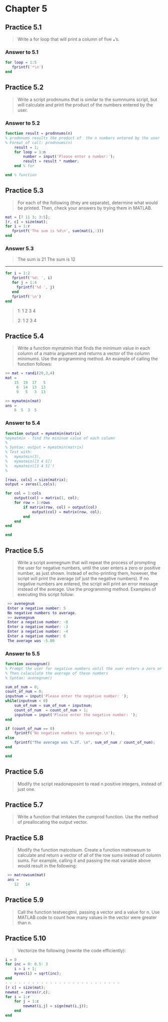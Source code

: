 # Chapter 5

## Practice 5.1

> Write a for loop that will print a column of five ⁎’s.

### Answer to 5.1

```MATLAB
for loop = 1:5
   fprintf('*\n')
end
```

## Practice 5.2

> Write a script prodnnums that is similar to the sumnnums script, but will calculate and print the product of the numbers entered by the user.

### Answer to 5.2

```MATLAB
function result = prodnnums(n)
% prodnnums results the product of  the n numbers entered by the user
% Format of call: prodnnums(n)
    result = 1;
    for loop = 1:n
        number = input('Please enter a number:');
        result = result * number;
    end % for

end % function
```

## Practice 5.3

> For each of the following (they are separate), determine what would be printed. Then, check your answers by trying them in MATLAB.

```MATLAB
mat = [7 11 3; 3:5];
[r, c] = size(mat);
for i = 1:r
   fprintf('The sum is %d\n', sum(mat(i,:)))
end
```

### Answer 5.3

> The sum is 21
> The sum is 12

- - - - - - - - - - - - - - - - - - - - - - - - - - -

```MATLAB
for i = 1:2
   fprintf('%d: ', i)
   for j = 1:4
     fprintf('%d ', j)
   end
   fprintf('\n')
end
```

> 1: 1 2 3 4
>
> 2: 1 2 3 4

## Practice 5.4

> Write a function mymatmin that finds the minimum value in each column of a matrix argument and returns a vector of the column minimums. Use the programming method. An example of calling the function follows:

```MATLAB
>> mat = randi(20,3,4)
mat =
    15  19  17   5
     6  14  13  13
     9   5   3  13

>> mymatmin(mat)
ans =
    6  5  3  5
```

### Answer to 5.4

```MATLAB
function output = mymatmin(matrix)
%mymatmin - find the mininum value of each column
%
% Syntax: output = mymatmin(matrix)
% Test with:
%   mymatmin(3),
%   mymatmin([3 4 5])
%   mymatmin([3 4 5]')
%

[rows, cols] = size(matrix);
output = zeros(1,cols);

for col = 1:cols
    output(col) = matrix(1, col);
    for row = 1:rows
        if matrix(row, col) > output(col)
            output(col) = matrix(row, col);
        end
    end
end

end
```

## Practice 5.5

> Write a script avenegnum that will repeat the process of prompting the user for negative numbers, until the user enters a zero or positive number, as just shown. Instead of echo-printing them, however, the script will print the average (of just the negative numbers). If no negative numbers are entered, the script will print an error message instead of the average. Use the programming method. Examples of executing this script follow:

```MATLAB
 >> avenegnum
 Enter a negative number: 5
 No negative numbers to average.
 >> avenegnum
 Enter a negative number: -8
 Enter a negative number: -3
 Enter a negative number: -4
 Enter a negative number: 6
 The average was -5.00
```

### Answer to 5.5

```MATLAB
function avenegnum()
% Prompt the user for negative numbers until the suer enters a zero or positive number.
% Then calaculate the average of these numbers
% Syntax: avenegnum()

sum_of_num = 0;
count_of_num = 0;
inputnum = input('Please enter the negative number: ');
while(inputnum < 0)
    sum_of_num = sum_of_num + inputnum;
    count_of_num  = count_of_num + 1;
    inputnum = input('Please enter the negative number: ');
end

if (count_of_num == 0)
    fprintf('No negative numbers to average.\n');
else
    fprintf("The average was %.2f. \n", sum_of_num / count_of_num);
end

end
```

## Practice 5.6

> Modify the script readoneposint to read n positive integers, instead of just one.

## Practice 5.7

> Write a function that imitates the cumprod function. Use the method of preallocating the output vector.

## Practice 5.8

> Modify the function matcolsum. Create a function matrowsum to calculate and return a vector of all of the row sums instead of column sums. For example, calling it and passing the mat variable above would result in the following:

```MATLAB
 >> matrowsum(mat)
 ans =
    12   14
```

## Practice 5.9

> Call the function testvecgtnii, passing a vector and a value for n. Use MATLAB code to count how many values in the vector were greater than n.

## Practice 5.10

> Vectorize the following (rewrite the code efficiently):

```MATLAB
i = 0
for inc = 0: 0.5: 3
    i = i + 1;
    myvec(i) = sqrt(inc);
end
- - - - - - - - - - - - - - - - - - - - - - - - - - 
[r c] = size(mat);
newmat = zeros(r,c);
for i = 1:r
    for j = 1:c
        newmat(i,j) = sign(mat(i,j));
    end
end
```